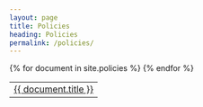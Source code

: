 ```yaml
---
layout: page
title: Policies
heading: Policies
permalink: /policies/
---
```


<table id="minutes-table">
  {% for document in site.policies %}
    <tr>
      <td><a href="{{ document.url }}">{{ document.title }}</a></td>
    </tr>
  {% endfor %}
</table>
